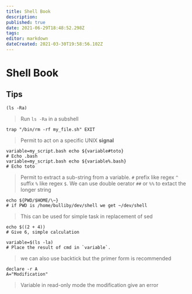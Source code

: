 ```yaml
---
title: Shell Book
description: 
published: true
date: 2021-06-29T18:48:52.298Z
tags: 
editor: markdown
dateCreated: 2021-03-30T19:58:56.102Z
---
```


# Shell Book
## Tips 
```shell
(ls -Ra)
```
> Run `ls -Ra` in a subshell

```shell
trap "/bin/rm -rf my_file.sh" EXIT
```
> Permit to act on a specific UNIX **signal**

```shell
variable=my_script.bash echo ${variable#toto}
# Echo .bash
variable=my_script.bash echo ${variable%.bash}
# Echo toto
```
> Permit to extract a sub-string from a variable. `#` prefix like regex `^` suffix `%` like regex `$`. We can use double oerator `##` or `%%` to extact the longer string

```shell
echo ${PWD/$HOME/\~}
# if PWD is /home/bulliby/dev/shell we get ~/dev/shell
```
> This can be used for simple task in replacement of sed

```shell
echo $((2 + 4))
# Give 6, simple calculation
```

```shell
variable=$(ls -la)
# Place the result of cmd in `variable`.
```
> we can also use backtick but the primer form is recommended

```shell
declare -r A
A="Modification"
```
> Variable in read-only mode the modification give an error
